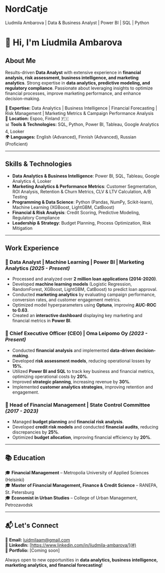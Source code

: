 # NordCatje
Liudmila Ambarova | Data &amp; Business Analyst | Power BI | SQL | Python
# 👋 Hi, I'm Liudmila Ambarova

##  About Me
Results-driven **Data Analyst** with extensive experience in **financial analysis, risk assessment, business intelligence, and marketing analytics**. Strong expertise in **data analytics, predictive modeling, and regulatory compliance**. Passionate about leveraging insights to optimize financial processes, improve marketing performance, and enhance decision-making. 

💼 **Expertise:** Data Analytics | Business Intelligence | Financial Forecasting | Risk Management | Marketing Metrics & Campaign Performance Analysis  
📍 **Location:** Espoo, Finland 🇫🇮  
📊 **Tools & Technologies:** SQL, Python, Power BI, Tableau, Google Analytics 4, Looker  
🌍 **Languages:** English (Advanced), Finnish (Advanced), Russian (Proficient)  

---

##  Skills & Technologies
- **Data Analytics & Business Intelligence**: Power BI, SQL, Tableau, Google Analytics 4, Looker
- **Marketing Analytics & Performance Metrics**: Customer Segmentation, ROI Analysis, Retention & Churn Metrics, CLV & LTV Calculation, A/B Testing
- **Programming & Data Science**: Python (Pandas, NumPy, Scikit-learn), Machine Learning (XGBoost, LightGBM, CatBoost)
- **Financial & Risk Analysis**: Credit Scoring, Predictive Modeling, Regulatory Compliance
- **Leadership & Strategy**: Budget Planning, Process Optimization, Risk Mitigation

---

##  Work Experience
### **🔹 Data Analyst | Machine Learning | Power BI | Marketing Analytics**  _(2025 - Present)_
- Processed and analyzed over **2 million loan applications (2014-2020)**.
- Developed **machine learning models** (Logistic Regression, RandomForest, XGBoost, LightGBM, CatBoost) to predict loan approval.
- Conducted **marketing analytics** by evaluating campaign performance, conversion rates, and customer engagement metrics.
- Optimized model hyperparameters using **Optuna**, improving **AUC-ROC to 0.63**.
- Created an **interactive dashboard** displaying key marketing and financial metrics in **Power BI**.

### **🔹 Chief Executive Officer (CEO) | Oma Leipomo Oy**  _(2023 - Present)_
- Conducted **financial analysis** and implemented **data-driven decision-making**.
- Developed **risk assessment models**, reducing operational losses by **15%**.
- Utilized **Power BI and SQL** to track key business and financial metrics, optimizing operational costs by **20%**.
- Improved **strategic planning**, increasing revenue by **30%**.
- Implemented **customer analytics strategies**, improving retention and engagement.

### **🔹 Head of Financial Management | State Control Committee**  _(2017 - 2023)_
- Managed **budget planning** and **financial risk analysis**.
- Developed **credit risk models** and conducted **financial audits**, reducing discrepancies by **25%**.
- Optimized **budget allocation**, improving financial efficiency by **20%**.

---

## 📚 Education
🎓 **Financial Management** – Metropolia University of Applied Sciences (Helsinki)  
🎓 **Master of Financial Management, Finance & Credit Science** – RANEPA, St. Petersburg  
🎓 **Economist in Urban Studies** – College of Urban Management, Petrozavodsk  

---

## 📬 Let's Connect
📩 **Email:** luidmilaam@gmail.com  
🔗 **LinkedIn:** [https://www.linkedin.com/in/liudmila-ambarova/](#)  
📂 **Portfolio:** [Coming soon]  

 Always open to new opportunities in **data analytics, business intelligence, marketing analytics, and financial forecasting!**
